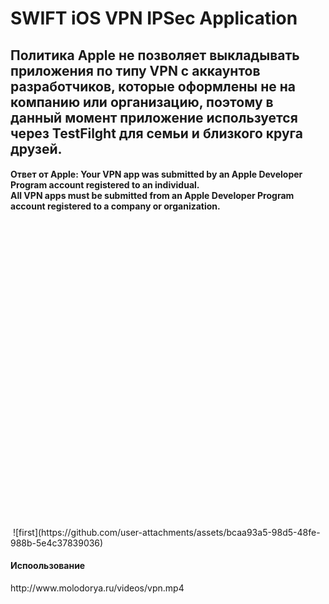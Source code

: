 <h1>SWIFT iOS VPN IPSec Application</h1>

<h2>Политика Apple не позволяет выкладывать приложения по типу VPN с аккаунтов разработчиков, которые оформлены не на компанию или организацию, поэтому в данный момент приложение используется через TestFilght для семьи и близкого круга друзей.</h2>
<h4>Ответ от Apple:
Your VPN app was submitted by an Apple Developer Program account registered to an individual.<br>
All VPN apps must be submitted from an Apple Developer Program account registered to a company or organization.</h4>


 <img weight=500 height=500>
 ![first](https://github.com/user-attachments/assets/bcaa93a5-98d5-48fe-988b-5e4c37839036)
 </img>





<h4>Испоользование</h4>
http://www.molodorya.ru/videos/vpn.mp4 
